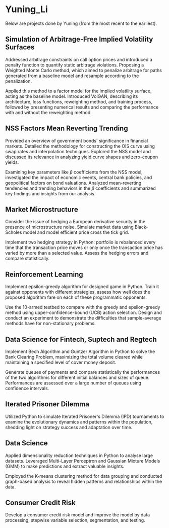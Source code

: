 # Yuning_Li
Below are projects done by Yuning (from the most recent to the earliest).

## Simulation of Arbitrage-Free Implied Volatility Surfaces
Addressed arbitrage constraints on call option prices and introduced a penalty function to quantify static arbitrage violations. Proposing a Weighted Monte Carlo method, which aimed to penalize arbitrage for paths generated from a baseline model and resample according to the penalization. 

Applied this method to a factor model for the implied volatility surface, acting as the baseline model. Introduced VolGAN, describing its architecture, loss functions, reweighting method, and training process, followed by presenting numerical results and comparing the performance with and without the reweighting method.

## NSS Factors Mean Reverting Trending
Provided an overview of government bonds' significance in financial markets. Detailed the methodology for constructing the OIS curve using swap rates and interpolation techniques. Explored the NSS model and discussed its relevance in analyzing yield curve shapes and zero-coupon yields. 

Examining key parameters like $\beta$ coefficients from the NSS model, investigated the impact of economic events, central bank policies, and geopolitical factors on bond valuations. Analyzed mean-reverting tendencies and trending behaviors in the $\beta$ coefficients and summarized key findings and insights from our analysis.

## Market Microstructure
Consider the issue of hedging a European derivative security in the presence of microstructure noise. Simulate market data using Black-Scholes model and model efficient price cross the tick grid.

Implement two hedging strategy in Python: portfolio is rebalanced every time that the transaction price moves or only once the transaction price has varied by more than a selected value. Assess the hedging errors and compare statistically.

## Reinforcement Learning
Implement epsilon-greedy algorithm for designed game in Python. Train it against opponents with different strategies, assess how well does the proposed algorithm fare on each of these programmatic opponents.

Use the 10-armed testbed to compare with the greedy and epsilon-greedy method using upper-confidence-bound (UCB) action selection. Design and conduct an experiment to demonstrate the difficulties that sample-average methods have for non-stationary problems.

## Data Science for Fintech, Suptech and Regtech
Implement Bech Algorithm and Guntzer Algorithm in Python to solve the Bank Clearing Problem, maximizing the total volume cleared while maintaining a specified level of cover money deposit.

Generate queues of payments and compare statistically the performances of the two algorithms for different initial balances and sizes of queue. Performances are assessed over a large number of queues using confidence intervals.

## Iterated Prisoner Dilemma
Utilized Python to simulate Iterated Prisoner's Dilemma (IPD) tournaments to examine the evolutionary dynamics and patterns within the population, shedding light on strategy success and adaptation over time.

## Data Science
Applied dimensionality reduction techniques in Python to analyse large datasets. Leveraged Multi-Layer Perceptron and Gaussian Mixture Models (GMM) to make predictions and extract valuable insights.

Employed the K-means clustering method for data grouping and conducted graph-based analysis to reveal hidden patterns and relationships within the data.

## Consumer Credit Risk
Develop a consumer credit risk model and improve the model by data processing, stepwise variable selection, segmentation, and testing.









